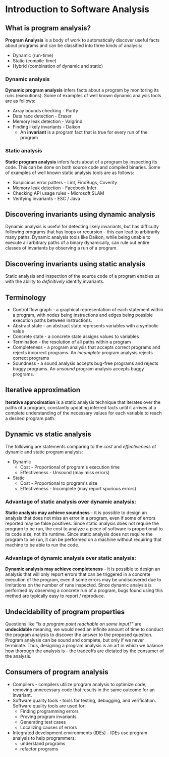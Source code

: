 # Introduction to Software Analysis

## What is program analysis?

**Program Analysis** is a body of work to automatically discover useful facts
about programs and can be classified into three kinds of analysis:

* Dynamic (run-time)
* Static (compile-time)
* Hybrid (combination of dynamic and static)

### Dynamic analysis

**Dynamic program analysis** infers facts about a program by monitoring its
runs (executions). Some of examples of well known dynamic analysis tools are as
follows:

* Array bounds checking - Purify
* Data race detection - Eraser
* Memory leak detection - Valgrind
* Finding likely invariants - Daikon
  * An **invariant** is a program fact that is true for every run of the program

### Static analysis

**Static program analysis** infers facts about of a program by inspecting its
code. This can be done on both source code and compiled binaries. Some of
examples of well known static analysis tools are as follows:

* Suspicious error patters - Lint, FindBugs, Coverity
* Memory leak detection - Facebook Infer
* Checking API usage rules - Microsoft SLAM
* Verifying invariants - ESC / Java

## Discovering invariants using dynamic analysis

Dynamic analysis is useful for detecting likely invariants, but has difficulty
following programs that has loops or recursion - this can lead to arbitrarily
many paths. Dynamic analysis tools like Daikon, while being unable to execute
all arbitrary paths of a binary dynamically, can rule out entire classes of
invariants by observing a run of a program.

## Discovering invariants using static analysis

Static analysis and inspection of the source code of a program enables us with
the ability to *definitively* identify invariants.

## Terminology

* Control flow graph - a graphical representation of each statement within a
program, with nodes being instructions and edges being possible execution paths
between instructions.
* Abstract state - an abstract state represents variables with a symbolic value
* Concrete state - a concrete state assigns values to variables
* Termination - the resolution of all paths within a program
* Completeness - a program analysis that accepts correct programs and rejects
incorrect programs. An *incomplete* program analysis rejects correct programs
* Soundness - a sound analysis accepts bug-free programs and rejects buggy
programs. An *unsound* program analysis accepts buggy programs.

## Iterative approximation

**Iterative approximation** is a static analysis technique that iterates over
the paths of a program, constantly updating inferred facts until it arrives at
a complete understanding of the necessary values for each variable to reach a
desired program path.

## Dynamic vs static analysis

The following are statements comparing to the *cost* and *effectiveness* of
dynamic and static program analysis:

* Dynamic
  * Cost - Proportional of program's execution time
  * Effectiveness - Unsound (may miss errors)
* Static
  * Cost - Proportional to program's size
  * Effectiveness - Incomplete (may report spurious errors)

### Advantage of static analysis over dynamic analysis:

**Static analysis may achieve soundness** - it is possible to design an analysis
that does not miss an error in a program, even if some of errors reported may be
false positives. Since static analysis does not require the program to be run,
the cost to analyze a piece of software is proportional to its code size, not
it’s runtime. Since static analysis does not require the program to be run, it
can be performed on a machine without requiring that machine to be able to run
the code.

### Advantage of dynamic analysis over static analysis:

**Dynamic analysis may achieve completeness** - it is possible to design an
analysis that will only report errors that can be triggered in a concrete
execution of the program, even if some errors may be undiscovered due to
limitations on the number of runs inspected. Since dynamic analysis is performed
by observing a concrete run of a program, bugs found using this method are
typically easy to report / reproduce.

## Undecidability of program properties

Questions like *"Is a program point reachable on some input?"* are
**undecidable** meaning, we would need an infinite amount of time to conduct the
program analysis to discover the answer to the proposed question. Program
analysis can be sound and complete, but only if we never terminate. Thus,
designing a program analysis is an art in which we balance how thorough the
analysis is - the tradeoffs are dictated by the consumer of the analysis.

## Consumers of program analysis

* Compilers - compilers utilize program analysis to optimize code, removing
unnecessary code that results in the same outcome for an invariant.
* Software quality tools - tools for testing, debugging, and verification.
Software quality tools are used for:
  * Finding programming errors
  * Proving program invariants
  * Generating test cases
  * Localizing causes of errors
* Integrated development environments (IDEs) - IDEs use program analysis to help
programmers:
  * understand programs
  * refactor programs